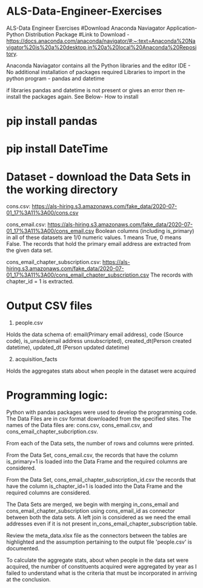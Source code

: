 # ALS-Data-Engineer-Exercises
ALS-Data Engineer Exercises
#Download Anaconda Naviagator Application- Python Distribution Package
#Link to Download - 
https://docs.anaconda.com/anaconda/navigator/#:~:text=Anaconda%20Navigator%20is%20a%20desktop,in%20a%20local%20Anaconda%20Repository.

Anaconda Naviagator contains all the Python libraries and the editor IDE - No additional installation of packages required
Libraries to import in the python program - pandas and datetime

if libraries pandas and datetime is not present or gives an error then re-install the packages again. See Below- How to install

# pip install pandas
# pip install DateTime

# Dataset - download the Data Sets in the working directory
cons.csv: https://als-hiring.s3.amazonaws.com/fake_data/2020-07-01_17%3A11%3A00/cons.csv

cons_email.csv:
    https://als-hiring.s3.amazonaws.com/fake_data/2020-07-01_17%3A11%3A00/cons_email.csv
    Boolean columns (including is_primary) in all of these datasets are 1/0 numeric values. 1 means True, 0 means False.
    The records that hold the primary email address are extracted from the given data set. 
   
cons_email_chapter_subscription.csv: 
    https://als-hiring.s3.amazonaws.com/fake_data/2020-07-01_17%3A11%3A00/cons_email_chapter_subscription.csv
    The records with chapter_id = 1 is extracted. 
     
# Output CSV files
1) people.csv

Holds the data schema of:
email(Primary email address), code (Source code), is_unsub(email address unsubscripted),
created_dt(Person created datetime), updated_dt (Person updated datetime)

2) acquisition_facts

Holds the aggregates stats about when people in the dataset were acquired

# Programming logic: 

Python with pandas packages were used to develop the programming code. 
The Data Files are in csv format downloaded from the specified sites.
The names of the Data files are: cons.csv, cons_email.csv, and cons_email_chapter_subcription.csv.

From each of the Data sets, the number of rows and columns were printed. 

From the Data Set, cons_email.csv, the records that have the column is_primary=1 is loaded into the Data Frame 
and the required columns are considered.

From the Data Set, cons_email_chapter_subscription_id.csv the records that have the column is_chapter_id=1 is 
loaded into the Data Frame and the required columns are considered.

The Data Sets are merged, we begin with merging in_cons_email and cons_email_chapter_subscription using cons_email_id
as connector between both the data sets. A left join is considered as we need the email addresses even if it is 
not present in_cons_email_chapter_subscription table. 

Review the meta_data.xlsx file as the connectors between the tables are highlighted and the assumption pertaining to the 
output file 'people.csv' is documented. 

To calculate the aggregate stats, about when people in the data set were acquired, the number of constituents acquired were aggregated 
by year as I failed to understand what is the criteria that must be incorporated in arriving at the conclusion. 









